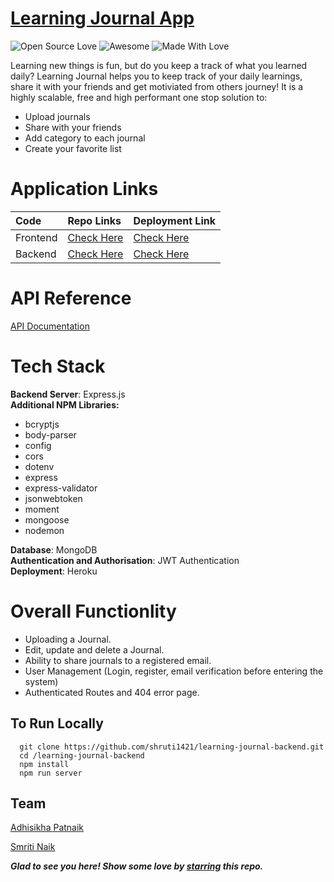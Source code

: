 # [Learning Journal App](https://learning-journal-app.netlify.app)
![Open Source Love](https://badges.frapsoft.com/os/v2/open-source.svg?v=103)
![Awesome](https://cdn.rawgit.com/sindresorhus/awesome/d7305f38d29fed78fa85652e3a63e154dd8e8829/media/badge.svg)
![Made With Love](https://img.shields.io/badge/Made%20With-Love-orange.svg)

Learning new things is fun, but do you keep a track of what you learned daily? Learning Journal helps you to keep track of your daily learnings, share it with your friends and get motiviated from others journey!
It is a highly scalable, free and high performant one stop solution to:
- Upload journals 
- Share with your friends 
- Add category to each journal
- Create your favorite list 

# Application Links
|Code| Repo Links |Deployment Link
| :-------- | :------- | :----|
| Frontend| [Check Here](https://github.com/adhi-2311/learning-journal-frontend)|[Check Here](https://learning-journal-app.netlify.app/)|
| Backend| [Check Here](https://github.com/adhi-2311/learning-journal-backend)|[Check Here](https://learning-journal-backend.herokuapp.com/)|

# API Reference
 [API Documentation](./API_DOCS.md)
# Tech Stack
<b>Backend Server</b>: Express.js
<br>
<b>Additional NPM Libraries:</b>
  - bcryptjs
  - body-parser
  - config
  - cors
  - dotenv
  - express
  - express-validator
  - jsonwebtoken
  - moment
  - mongoose
  - nodemon

<b>Database</b>: MongoDB
<br>
<b>Authentication and Authorisation</b>: JWT Authentication
<br>
<b>Deployment</b>: Heroku

# Overall Functionlity
- Uploading a Journal. 
- Edit, update and delete a Journal.
- Ability to share journals to a registered email. 
- User Management (Login, register, email verification before entering the system) 
- Authenticated Routes and 404 error page.

## To Run Locally
```
  git clone https://github.com/shruti1421/learning-journal-backend.git
  cd /learning-journal-backend
  npm install
  npm run server
```

## Team

[Adhisikha Patnaik](https://github.com/adhi-2311)

[Smriti Naik](https://github.com/shruti1421)


***Glad to see you here! Show some love by [starring](https://github.com/shruti1421/learning-journal-frontend) this repo.***


